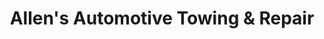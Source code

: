 ---
title: "Allen's Automotive Towing & Repair"
url: /mesa/allens-automotive-towing-and-repair/
shop: car repair
---